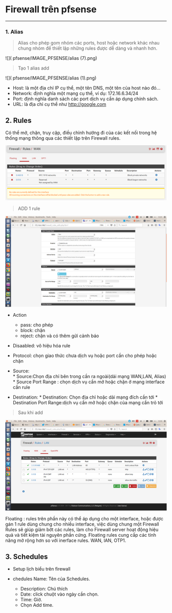 # Firewall trên pfsense
----------------------------

### 1.  Alias 

> Alias cho phép gom nhóm các ports, host hoặc network khác nhau chung nhóm để thiết lập những rules được dễ dàng và nhanh hơn.

![]( pfsense/IMAGE_PFSENSE/alias (7).png)


> Tạo 1 alias add

![]( pfsense/IMAGE_PFSENSE/alias (1).png)

* Host: là một địa chỉ IP cụ thể, một tên DNS, một tên của host nào đó…  
* Network: định nghĩa một mạng cụ thể, ví dụ: 172.16.6.34/24  
* Port: định nghĩa danh sách các port dịch vụ cần áp dụng chính sách.
* URL: là địa chỉ cụ thể như http://google.com

## 2. Rules 

Có thể mở, chặn, truy cập, điều chỉnh hướng đi của các kết nối trong hệ thống mạng thông qua các thiết lập trên Firewall rules.

![]( pfsense/IMAGE_PFSENSE/fire1.png )

> ADD 1 rule 

![]( pfsense/IMAGE_PFSENSE/fire4.png )

* Action 
    * pass: cho phép
    * block: chặn
    *  reject: chặn và có thêm gửi cảnh báo 
* Disaabled: vô hiệu hóa rule

* Protocol: chọn giao thức chưa dịch vụ hoặc port cần cho phép hoặc chặn 

* Source:  
       * Source:Chọn địa chỉ bên trong cần ra ngoài(dải mạng WAN,LAN, Alias)     
       * Source Port Range : chọn dịch vụ cần mở hoặc chặn ở mạng interface cần rule

* Destination:
       * Destination: Chọn địa chỉ hoặc dải mạng đích cần tới 
       * Destination Port Range:dịch vụ cần mở hoặc chặn của mạng cần trỏ tới 
> Sau khi add 

![]( pfsense/IMAGE_PFSENSE/fire5.png )

Floating : rules trên phần này có thể áp dụng cho một interface, hoặc được gán  1 rule dùng chung cho nhiều interface, việc dùng chung một Firewall Rules sẽ giúp giảm bớt các rules, làm cho Firewall server hoạt động hiệu quả và tiết kiệm tài nguyên phần cứng. Floating rules cung cấp các tính năng mở rộng hơn so với inerface rules.
WAN, lAN, OTP1.


## 3. Schedules 
* Setup lịch biểu trên firewall

* chedules Name: Tên của Schedules.
    * Description: Chú thích 
    * Date: click chuột vào ngày cần chọn.
    * Time: Giờ.
    * Chọn Add time.


